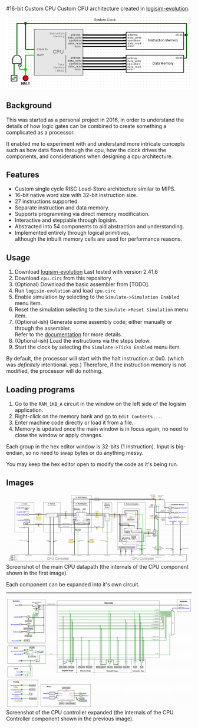 #16-bit Custom CPU
Custom CPU architecture created in [logisim-evolution](https://github.com/reds-heig/logisim-evolution "logism-evolution").

![](https://github.com/AdamKinnell/16bit-custom-cpu/blob/master/img/computer_screenshot.png)

## Background

This was started as a personal project in 2016, in order to understand the details of how logic gates can be combined to create something a complicated as a processor.

It enabled me to experiment with and understand more intricate concepts such as how data flows through the cpu, how the clock drives the components, and considerations when designing a cpu architecture.

## Features
* Custom single cycle RISC Load-Store architecture similar to MIPS.
* 16-bit native word size with 32-bit instruction size.
* 27 instructions supported.
* Separate instruction and data memory.
* Supports programming via direct memory modification.
* Interactive and steppable through logisim.
* Abstracted into 54 components to aid abstraction and understanding.
* Implemented entirely through logical primitives,  
although the inbuilt memory cells are used for performance reasons.

## Usage
1. Download [logisim-evolution](https://github.com/reds-heig/logisim-evolution "logism-evolution")
Last tested with version 2.41.6
2. Download `cpu.circ` from this repository.
3. (Optional) Download the basic assembler from [TODO].
4. Run `logisim-evolution` and load `cpu.circ`
5. Enable simulation by selecting to the `Simulate->Simulation Enabled` menu item.
6. Reset the simulation selecting to the `Simulate->Reset Simulation` menu item.
7. (Optional-ish) Generate some assembly code; either manually or through the assembler.  
Refer to the [documentation](https://github.com/AdamKinnell/16bit-custom-cpu/tree/master/doc) for more details.
8. (Optional-ish) Load the instructions via the steps below.
9. Start the clock by selecting the `Simulate->Ticks Enabled` menu item.

By default, the processor will start with the halt instruction at 0x0. (which was *definitely* intentional. yep.)
Therefore, if the instruction memory is not modified, the processor will do nothing.

## Loading programs
1. Go to the `RAM_1KB_A` circuit in the window on the left side of the logisim application.
2. Right-click on the memory bank and go to `Edit Contents...`.
3. Enter machine code directly or load it from a file.
4. Memory is updated once the main window is in focus again, no need to close the window or apply changes.

Each group in the hex editor window is 32-bits (1 instruction).
Input is big-endian, so no need to swap bytes or do anything messy.

You may keep the hex editor open to modify the code as it's being run.

## Images

![CPU Datapath](https://github.com/AdamKinnell/16bit-custom-cpu/blob/master/img/cpu_screenshot.png)
Screenshot of the main CPU datapath (the internals of the CPU component shown in the first image).

Each component can be expanded into it's own circuit.

------------

![CPU Controller](https://github.com/AdamKinnell/16bit-custom-cpu/blob/master/img/cpu_controller_screenshot.png)
Screenshot of the CPU controller expanded (the internals of the CPU Controller component shown in the previous image).
